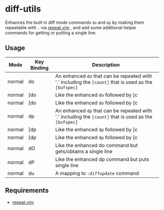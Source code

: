 diff-utils
==========
Enhances the built in diff mode commands `do` and `dp` by making them repeatable
with `.` via [repeat.vim](https://github.com/tpope/vim-repeat) , and add some
additional helper commands for getting or putting a single line.

Usage
-----
| Mode   | Key Binding | Description                                                                                            |
| ------ | ----------- | ------------------------------------------------------------------------------------------------------ |
| normal | do          | An enhanced `do` that can be repeated with '.' including the `[count]` that is used as the `[bufspec]` |
| normal | ]do         | Like the enhanced `do` followed by ]c                                                                  |
| normal | [do         | Like the enhanced `do` followed by [c                                                                  |
| normal | dp          | An enhanced `dp` that can be repeated with '.' including the `[count]` that is used as the `[bufspec]` |
| normal | ]dp         | Like the enhanced `dp` followed by ]c                                                                  |
| normal | [dp         | Like the enhanced `dp` followed by [c                                                                  |
| normal | dO          | Like the enhanced do command but gets/obtains a single line                                            |
| normal | dP          | Like the enhanced dp command but puts single line                                                      |
| normal | du          | A mapping to `:diffupdate` command                                                                     |

Requirements
-----------
* [repeat.vim](https://github.com/tpope/vim-repeat)

